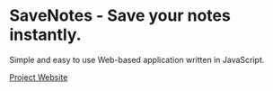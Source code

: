 # SaveNotes - Save your notes instantly.
Simple and easy to use Web-based application written in JavaScript.

[Project Website](http://savenotes.herokuapp.com/)

